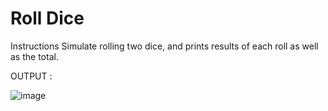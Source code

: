 # Roll Dice

Instructions
Simulate rolling two dice, and prints results of each roll as well as the total.

OUTPUT :

![image](https://github.com/Trilochna/Code-In-Place-By-Stanford-University/assets/97858274/81e05d8a-d7b2-4c76-957f-47ca6b9ad714)

